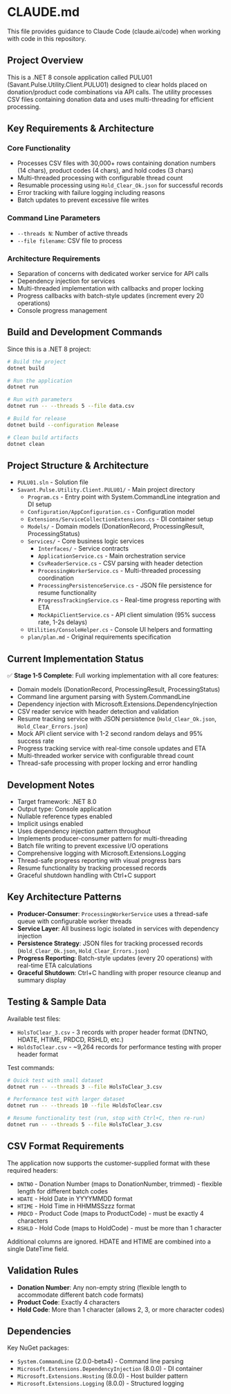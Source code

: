 # CLAUDE.md

This file provides guidance to Claude Code (claude.ai/code) when working with code in this repository.

## Project Overview

This is a .NET 8 console application called PULU01 (Savant.Pulse.Utility.Client.PULU01) designed to clear holds placed on donation/product code combinations via API calls. The utility processes CSV files containing donation data and uses multi-threading for efficient processing.

## Key Requirements & Architecture

### Core Functionality
- Processes CSV files with 30,000+ rows containing donation numbers (14 chars), product codes (4 chars), and hold codes (3 chars)
- Multi-threaded processing with configurable thread count
- Resumable processing using `Hold_Clear_Ok.json` for successful records
- Error tracking with failure logging including reasons
- Batch updates to prevent excessive file writes

### Command Line Parameters
- `--threads N`: Number of active threads
- `--file filename`: CSV file to process

### Architecture Requirements
- Separation of concerns with dedicated worker service for API calls
- Dependency injection for services
- Multi-threaded implementation with callbacks and proper locking
- Progress callbacks with batch-style updates (increment every 20 operations)
- Console progress management

## Build and Development Commands

Since this is a .NET 8 project:

```bash
# Build the project
dotnet build

# Run the application
dotnet run

# Run with parameters
dotnet run -- --threads 5 --file data.csv

# Build for release
dotnet build --configuration Release

# Clean build artifacts
dotnet clean
```

## Project Structure & Architecture

- `PULU01.sln` - Solution file
- `Savant.Pulse.Utility.Client.PULU01/` - Main project directory
  - `Program.cs` - Entry point with System.CommandLine integration and DI setup
  - `Configuration/AppConfiguration.cs` - Configuration model
  - `Extensions/ServiceCollectionExtensions.cs` - DI container setup
  - `Models/` - Domain models (DonationRecord, ProcessingResult, ProcessingStatus)
  - `Services/` - Core business logic services
    - `Interfaces/` - Service contracts
    - `ApplicationService.cs` - Main orchestration service
    - `CsvReaderService.cs` - CSV parsing with header detection
    - `ProcessingWorkerService.cs` - Multi-threaded processing coordination
    - `ProcessingPersistenceService.cs` - JSON file persistence for resume functionality
    - `ProgressTrackingService.cs` - Real-time progress reporting with ETA
    - `MockApiClientService.cs` - API client simulation (95% success rate, 1-2s delays)
  - `Utilities/ConsoleHelper.cs` - Console UI helpers and formatting
  - `plan/plan.md` - Original requirements specification

## Current Implementation Status

✅ **Stage 1-5 Complete**: Full working implementation with all core features:
- Domain models (DonationRecord, ProcessingResult, ProcessingStatus)
- Command line argument parsing with System.CommandLine
- Dependency injection with Microsoft.Extensions.DependencyInjection
- CSV reader service with header detection and validation
- Resume tracking service with JSON persistence (`Hold_Clear_Ok.json`, `Hold_Clear_Errors.json`)
- Mock API client service with 1-2 second random delays and 95% success rate
- Progress tracking service with real-time console updates and ETA
- Multi-threaded worker service with configurable thread count
- Thread-safe processing with proper locking and error handling

## Development Notes

- Target framework: .NET 8.0
- Output type: Console application
- Nullable reference types enabled
- Implicit usings enabled
- Uses dependency injection pattern throughout
- Implements producer-consumer pattern for multi-threading
- Batch file writing to prevent excessive I/O operations
- Comprehensive logging with Microsoft.Extensions.Logging
- Thread-safe progress reporting with visual progress bars
- Resume functionality by tracking processed records
- Graceful shutdown handling with Ctrl+C support

## Key Architecture Patterns

- **Producer-Consumer**: `ProcessingWorkerService` uses a thread-safe queue with configurable worker threads
- **Service Layer**: All business logic isolated in services with dependency injection
- **Persistence Strategy**: JSON files for tracking processed records (`Hold_Clear_Ok.json`, `Hold_Clear_Errors.json`)
- **Progress Reporting**: Batch-style updates (every 20 operations) with real-time ETA calculations
- **Graceful Shutdown**: Ctrl+C handling with proper resource cleanup and summary display

## Testing & Sample Data

Available test files:
- `HolsToClear_3.csv` - 3 records with proper header format (DNTNO, HDATE, HTIME, PRDCD, RSHLD, etc.)
- `HoldsToClear.csv` - ~9,264 records for performance testing with proper header format

Test commands:
```bash
# Quick test with small dataset
dotnet run -- --threads 3 --file HolsToClear_3.csv

# Performance test with larger dataset
dotnet run -- --threads 10 --file HoldsToClear.csv

# Resume functionality test (run, stop with Ctrl+C, then re-run)
dotnet run -- --threads 5 --file HolsToClear_3.csv
```

## CSV Format Requirements

The application now supports the customer-supplied format with these required headers:
- `DNTNO` - Donation Number (maps to DonationNumber, trimmed) - flexible length for different batch codes
- `HDATE` - Hold Date in YYYYMMDD format  
- `HTIME` - Hold Time in HHMMSSzzz format
- `PRDCD` - Product Code (maps to ProductCode) - must be exactly 4 characters
- `RSHLD` - Hold Code (maps to HoldCode) - must be more than 1 character

Additional columns are ignored. HDATE and HTIME are combined into a single DateTime field.

## Validation Rules

- **Donation Number**: Any non-empty string (flexible length to accommodate different batch code formats)
- **Product Code**: Exactly 4 characters
- **Hold Code**: More than 1 character (allows 2, 3, or more character codes)

## Dependencies

Key NuGet packages:
- `System.CommandLine` (2.0.0-beta4) - Command line parsing
- `Microsoft.Extensions.DependencyInjection` (8.0.0) - DI container
- `Microsoft.Extensions.Hosting` (8.0.0) - Host builder pattern
- `Microsoft.Extensions.Logging` (8.0.0) - Structured logging